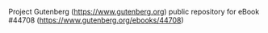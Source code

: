 Project Gutenberg (https://www.gutenberg.org) public repository for eBook #44708 (https://www.gutenberg.org/ebooks/44708)
